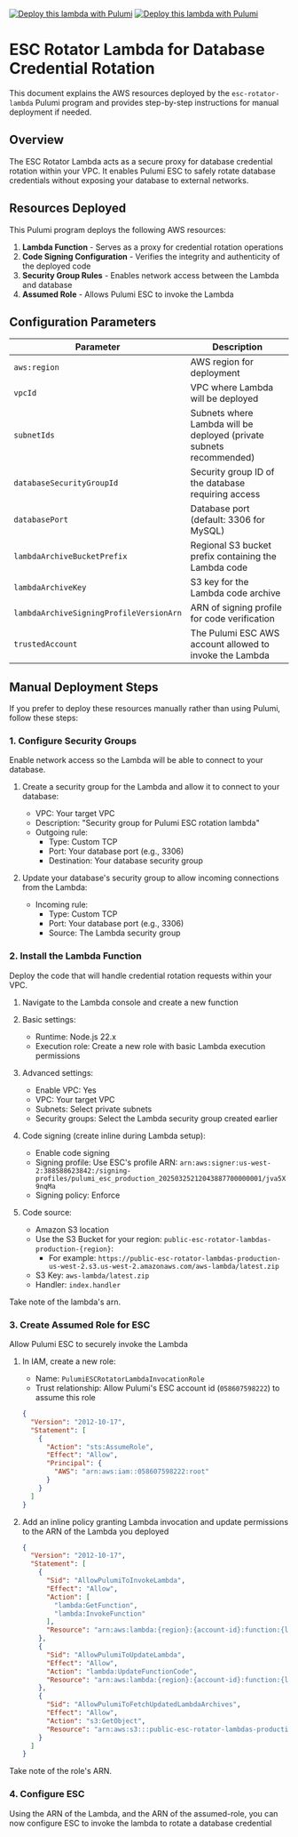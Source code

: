 [![Deploy this lambda with Pulumi](https://pulumi.com/images/deploy-with-pulumi/dark.svg)](https://app.pulumi.com/new?template=https://github.com/pulumi/esc-rotator-lambdas/blob/main/deploy/README.md#gh-light-mode-only)
[![Deploy this lambda with Pulumi](https://pulumi.com/images/deploy-with-pulumi/light.svg)](https://app.pulumi.com/new?template=https://github.com/pulumi/esc-rotator-lambdas/blob/main/deploy/README.md#gh-dark-mode-only)

# ESC Rotator Lambda for Database Credential Rotation

This document explains the AWS resources deployed by the `esc-rotator-lambda` Pulumi program and provides step-by-step instructions for manual deployment if needed.

## Overview

The ESC Rotator Lambda acts as a secure proxy for database credential rotation within your VPC. 
It enables Pulumi ESC to safely rotate database credentials without exposing your database to external networks. 

## Resources Deployed

This Pulumi program deploys the following AWS resources:

1. **Lambda Function** - Serves as a proxy for credential rotation operations
2. **Code Signing Configuration** - Verifies the integrity and authenticity of the deployed code
3. **Security Group Rules** - Enables network access between the Lambda and database
4. **Assumed Role** - Allows Pulumi ESC to invoke the Lambda

## Configuration Parameters

| Parameter                               | Description                                                         |
|-----------------------------------------|---------------------------------------------------------------------|
| `aws:region`                            | AWS region for deployment                                           |
| `vpcId`                                 | VPC where Lambda will be deployed                                   |
| `subnetIds`                             | Subnets where Lambda will be deployed (private subnets recommended) |
| `databaseSecurityGroupId`               | Security group ID of the database requiring access                  |
| `databasePort`                          | Database port (default: 3306 for MySQL)                             |
| `lambdaArchiveBucketPrefix`             | Regional S3 bucket prefix containing the Lambda code                |
| `lambdaArchiveKey`                      | S3 key for the Lambda code archive                                  |
| `lambdaArchiveSigningProfileVersionArn` | ARN of signing profile for code verification                        |
| `trustedAccount`                        | The Pulumi ESC AWS account allowed to invoke the Lambda             |

## Manual Deployment Steps

If you prefer to deploy these resources manually rather than using Pulumi, follow these steps:

### 1. Configure Security Groups

Enable network access so the Lambda will be able to connect to your database.

1. Create a security group for the Lambda and allow it to connect to your database:
   - VPC: Your target VPC
   - Description: "Security group for Pulumi ESC rotation lambda"
   - Outgoing rule:
     - Type: Custom TCP
     - Port: Your database port (e.g., 3306)
     - Destination: Your database security group

2. Update your database's security group to allow incoming connections from the Lambda:
   - Incoming rule:
     - Type: Custom TCP
     - Port: Your database port (e.g., 3306)
     - Source: The Lambda security group

### 2. Install the Lambda Function

Deploy the code that will handle credential rotation requests within your VPC.

1. Navigate to the Lambda console and create a new function
2. Basic settings:
    - Runtime: Node.js 22.x
    - Execution role: Create a new role with basic Lambda execution permissions

3. Advanced settings:
    - Enable VPC: Yes
    - VPC: Your target VPC
    - Subnets: Select private subnets
    - Security groups: Select the Lambda security group created earlier

4. Code signing (create inline during Lambda setup):
    - Enable code signing
    - Signing profile: Use ESC's profile ARN: `arn:aws:signer:us-west-2:388588623842:/signing-profiles/pulumi_esc_production_20250325212043887700000001/jva5X9nqMa`
    - Signing policy: Enforce

5. Code source:
    - Amazon S3 location
    - Use the S3 Bucket for your region: `public-esc-rotator-lambdas-production-{region}`: 
      - For example: `https://public-esc-rotator-lambdas-production-us-west-2.s3.us-west-2.amazonaws.com/aws-lambda/latest.zip`
    - S3 Key: `aws-lambda/latest.zip`
    - Handler: `index.handler`

Take note of the lambda's arn.

### 3. Create Assumed Role for ESC

Allow Pulumi ESC to securely invoke the Lambda

1. In IAM, create a new role:
    - Name: `PulumiESCRotatorLambdaInvocationRole`
    - Trust relationship: Allow Pulumi's ESC account id (`058607598222`) to assume this role

   ```json
   {
     "Version": "2012-10-17",
     "Statement": [
       {
         "Action": "sts:AssumeRole",
         "Effect": "Allow",
         "Principal": {
           "AWS": "arn:aws:iam::058607598222:root"
         }
       }
     ]
   }
   ```

2. Add an inline policy granting Lambda invocation and update permissions to the ARN of the Lambda you deployed
   ```json
   {
     "Version": "2012-10-17",
     "Statement": [
       {
         "Sid": "AllowPulumiToInvokeLambda",
         "Effect": "Allow",
         "Action": [
           "lambda:GetFunction",
           "lambda:InvokeFunction"
         ],
         "Resource": "arn:aws:lambda:{region}:{account-id}:function:{lambda-name}"
       },
       {
         "Sid": "AllowPulumiToUpdateLambda",
         "Effect": "Allow",
         "Action": "lambda:UpdateFunctionCode",
         "Resource": "arn:aws:lambda:{region}:{account-id}:function:{lambda-name}"
       },
       {
         "Sid": "AllowPulumiToFetchUpdatedLambdaArchives",
         "Effect": "Allow",
         "Action": "s3:GetObject",
         "Resource": "arn:aws:s3:::public-esc-rotator-lambdas-production-{region}/*"
       }
     ]
   }
   ```

Take note of the role's ARN.

### 4. Configure ESC

Using the ARN of the Lambda, and the ARN of the assumed-role, you can now configure ESC to invoke the lambda to rotate a database credential
